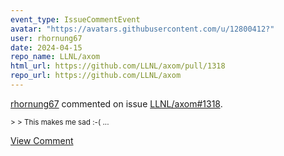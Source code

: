 ```yaml
---
event_type: IssueCommentEvent
avatar: "https://avatars.githubusercontent.com/u/12800412?"
user: rhornung67
date: 2024-04-15
repo_name: LLNL/axom
html_url: https://github.com/LLNL/axom/pull/1318
repo_url: https://github.com/LLNL/axom
---
```


<a href='https://github.com/rhornung67' target='_blank'>rhornung67</a> commented on issue <a href='https://github.com/LLNL/axom/pull/1318' target='_blank'>LLNL/axom#1318</a>.

<small>> > This makes me sad :-(...</small>

<a href='https://github.com/LLNL/axom/pull/1318' target='_blank'>View Comment</a>